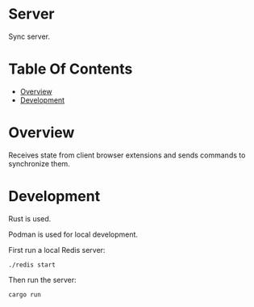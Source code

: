 # Server
Sync server.

# Table Of Contents
- [Overview](#overview)
- [Development](#development)

# Overview
Receives state from client browser extensions and sends commands to 
synchronize them. 

# Development
Rust is used.

Podman is used for local development.

First run a local Redis server:

```
./redis start
```

Then run the server:

```
cargo run
```
